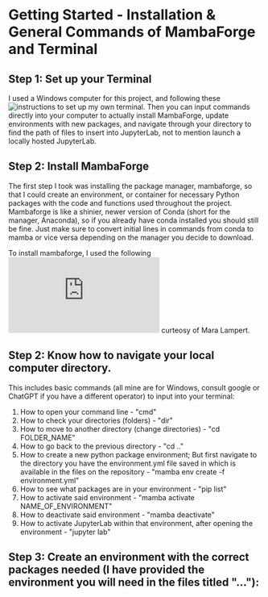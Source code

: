 # Getting Started - Installation & General Commands of MambaForge and Terminal

## Step 1: Set up your Terminal
I used a Windows computer for this project, and following these ![instructions](https://learn.microsoft.com/en-us/windows/terminal/install) to set up my own terminal. Then you can input commands directly into your computer to actually install MambaForge, update environments with new packages, and navigate through your directory to find the path of files to insert into JupyterLab, not to mention launch a locally hosted JupyterLab.

## Step 2: Install MambaForge
The first step I took was installing the package manager, mambaforge, so that I could create an environment, or container for necessary Python packages with the code and functions used throughout the project. Mambaforge is like a shinier, newer version of Conda (short for the manager, Anaconda), so if you already have conda installed you should still be fine. Just make sure to convert initial lines in commands from conda to mamba or vice versa depending on the manager you decide to download.

To install mambaforge, I used the following ![instructions](https://biapol.github.io/blog/mara_lampert/getting_started_with_mambaforge_and_python/readme.html) curteosy of Mara Lampert.

## Step 2: Know how to navigate your local computer directory.

This includes basic commands (all mine are for Windows, consult google or ChatGPT if you have a different operator) to input into your terminal:

1. How to open your command line - "cmd"
2. How to check your directories (folders) - "dir"
3. How to move to another directory (change directories) - "cd FOLDER_NAME"
4. How to go back to the previous directory - "cd .."
5. How to create a new python package environment; But first navigate to the directory you have the environment.yml file saved in which is available in the files on the repository - "mamba env create -f environment.yml" 
6. How to see what packages are in your environment - "pip list"
7. How to activate said environment - "mamba activate NAME_OF_ENVIRONMENT"
8. How to deactivate said environment - "mamba deactivate"
9. How to activate JupyterLab within that environment, after opening the environment - "jupyter lab"

## Step 3: Create an environment with the correct packages needed (I have provided the environment you will need in the files titled "..."):
